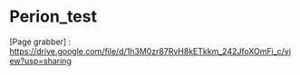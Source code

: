 # Perion_test

[Page grabber] : https://drive.google.com/file/d/1h3M0zr87RvH8kETkkm_242JfoXOmFi_c/view?usp=sharing


[Video_example]: https://drive.google.com/file/d/1yIbQ5WWyrbtRQuYgug--3kSW5o0jfIXd/view?usp=sharing
